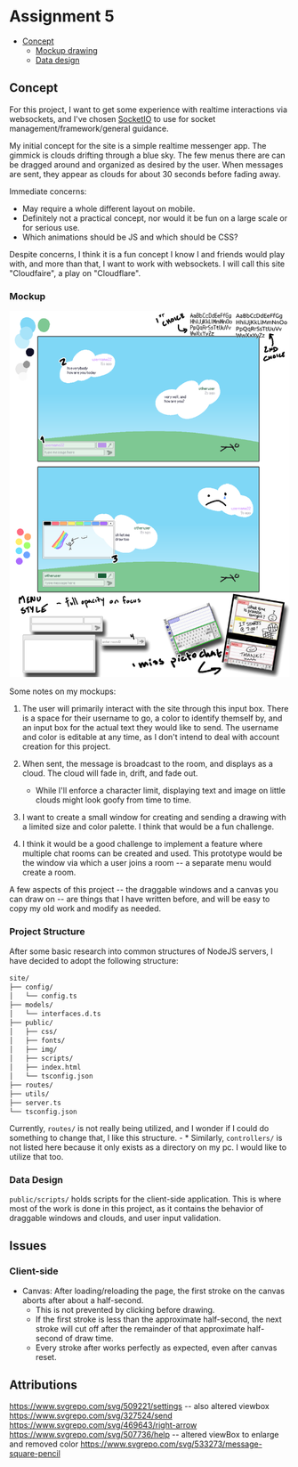 # Assignment 5

- [Concept](#concept)
    - [Mockup drawing](#mockup)
    - [Data design](#data-design)


## Concept

For this project, I want to get some experience with realtime interactions via websockets, and I've chosen [SocketIO](https://socket.io/) to use for socket management/framework/general guidance.

My initial concept for the site is a simple realtime messenger app. The gimmick is clouds drifting through a blue sky. The few menus there are can be dragged around and organized as desired by the user. When messages are sent, they appear as clouds for about 30 seconds before fading away.

Immediate concerns:
- May require a whole different layout on mobile.
- Definitely not a practical concept, nor would it be fun on a large scale or for serious use.
- Which animations should be JS and which should be CSS?

Despite concerns, I think it is a fun concept I know I and friends would play with, and more than that, I want to work with websockets. I will call this site "Cloudfaire", a play on "Cloudflare".


### Mockup

![Site concept](./readme-src/concept.png)

Some notes on my mockups:

1. The user will primarily interact with the site through this input box. There is a space for their username to go, a color to identify themself by, and an input box for the actual text they would like to send. The username and color is editable at any time, as I don't intend to deal with account creation for this project.

2. When sent, the message is broadcast to the room, and displays as a cloud. The cloud will fade in, drift, and fade out.
    - While I'll enforce a character limit, displaying text and image on little clouds might look goofy from time to time.

3. I want to create a small window for creating and sending a drawing with a limited size and color palette. I think that would be a fun challenge.

4. I think it would be a good challenge to implement a feature where multiple chat rooms can be created and used. This prototype would be the window via which a user joins a room -- a separate menu would create a room.

A few aspects of this project -- the draggable windows and a canvas you can draw on -- are things that I have written before, and will be easy to copy my old work and modify as needed. 


### Project Structure

After some basic research into common structures of NodeJS servers, I have decided to adopt the following structure:

```
site/
├── config/
│   └── config.ts
├── models/
│   └── interfaces.d.ts
├── public/
│   ├── css/
│   ├── fonts/
│   ├── img/
│   ├── scripts/
│   ├── index.html
│   └── tsconfig.json
├── routes/
├── utils/
├── server.ts
└── tsconfig.json
```

Currently, `routes/` is not really being utilized, and I wonder if I could do something to change that, I like this structure.
    - * Similarly, `controllers/` is not listed here because it only exists as a directory on my pc. I would like to utilize that too.


### Data Design

`public/scripts/` holds scripts for the client-side application. This is where most of the work is done in this project, as it contains the behavior of draggable windows and clouds, and user input validation.


## Issues

### Client-side

- Canvas: After loading/reloading the page, the first stroke on the canvas aborts after about a half-second.
    - This is not prevented by clicking before drawing.
    - If the first stroke is less than the approximate half-second, the next stroke will cut off after the remainder of that approximate half-second of draw time.
    - Every stroke after works perfectly as expected, even after canvas reset.


## Attributions

https://www.svgrepo.com/svg/509221/settings -- also altered viewbox
https://www.svgrepo.com/svg/327524/send
https://www.svgrepo.com/svg/469643/right-arrow
https://www.svgrepo.com/svg/507736/help -- altered viewBox to enlarge and removed color
https://www.svgrepo.com/svg/533273/message-square-pencil
